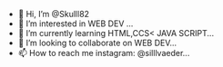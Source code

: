 - 👋 Hi, I’m @Skulll82
- 👀 I’m interested in WEB DEV ...
- 🌱 I’m currently learning  HTML,CCS< JAVA SCRIPT...
- 💞️ I’m looking to collaborate on WEB DEV...
- 📫 How to reach me instagram: @silllvaeder...

<!---
Skulll82/Skulll82 is a ✨ special ✨ repository because its `README.md` (this file) appears on your GitHub profile.
You can click the Preview link to take a look at your changes.
--->
